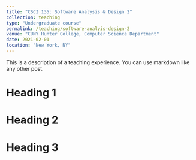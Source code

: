 ```yaml
---
title: "CSCI 135: Software Analysis & Design 2"
collection: teaching
type: "Undergraduate course"
permalink: /teaching/software-analyis-design-2
venue: "CUNY Hunter College, Computer Science Department"
date: 2021-02-01
location: "New York, NY"
---
```


This is a description of a teaching experience. You can use markdown like any other post.

Heading 1
======

Heading 2
======

Heading 3
======
